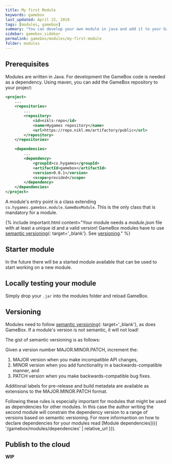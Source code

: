 ```yaml
---
title: My first Module
keywords: gamebox
last_updated: April 22, 2019
tags: [modules, gamebox]
summary: "You can develop your own module in java and add it to your GameBox installation. If you want to make it available to others you can upload it to the GameBox cloud. "
sidebar: gamebox_sidebar
permalink: gamebox/modules/my-first-module
folder: modules
---
```


## Prerequisites

Modules are written in Java. For development the GameBox code is needed as a dependency. Using maven, you can add the GameBox repository to your project:
```xml
<project>
    ...
    <repositories>
        ...
        <repository>
            <id>nikls-repo</id>
            <name>Hygames repository</name>
            <url>https://repo.nikl.me/artifactory/public</url>
        </repository>
    </repositories>

    <dependencies>
        ...
        <dependency>
            <groupId>co.hygames</groupId>
            <artifactId>gamebox</artifactId>
            <version>0.0.1</version>
            <scope>provided</scope>
        </dependency>
    </dependencies>
</project>
```

A module's entry point is a class extending ```co.hygames.gamebox.module.GameBoxModule```. This is the only class that is mandatory for a module.

{% include important.html content="Your module needs a *module.json* file with at least a unique id and a valid version! GameBox modules have to use [semantic versioning](https://semver.org/){: target='_blank'}. See [versioning](#versioning)." %}

## Starter module

In the future there will be a started module available that can be used to start working on a new module.

## Locally testing your module

Simply drop your `.jar` into the modules folder and reload GameBox.

## Versioning

Modules need to follow [semantic versioning](https://semver.org/){: target='_blank'}, as does GameBox. If a module's version is not semantic, it will not load!

The gist of semantic versioning is as follows:

Given a version number MAJOR.MINOR.PATCH, increment the:

1. MAJOR version when you make incompatible API changes,
2. MINOR version when you add functionality in a backwards-compatible manner, and
3. PATCH version when you make backwards-compatible bug fixes.

Additional labels for pre-release and build metadata are available as extensions to the MAJOR.MINOR.PATCH format.

Following these rules is especially important for modules that might be used as dependencies for other modules. In this case the author writing the second module will constrain the dependency version to a range of versions based on semantic versioning. For more informantion on how to declare dependencies for your modules read [Module dependencies]({{ '/gamebox/modules/dependencies' | relative_url }}).

## Publish to the cloud

**WIP**
